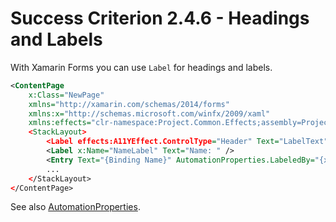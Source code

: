 # Success Criterion 2.4.6 - Headings and Labels

With Xamarin Forms you can use `Label` for headings and labels.


```xml
<ContentPage
    x:Class="NewPage"
    xmlns="http://xamarin.com/schemas/2014/forms"
    xmlns:x="http://schemas.microsoft.com/winfx/2009/xaml"
    xmlns:effects="clr-namespace:Project.Common.Effects;assembly=Project.Common"
    <StackLayout>
        <Label effects:A11YEffect.ControlType="Header" Text="LabelText"/>
        <Label x:Name="NameLabel" Text="Name: " />
        <Entry Text="{Binding Name}" AutomationProperties.LabeledBy="{x:Reference NameLabel}" />    
        ...
    </StackLayout>
</ContentPage>
```

See also [AutomationProperties](https://docs.microsoft.com/en-us/xamarin/xamarin-forms/app-fundamentals/accessibility/automation-properties).
